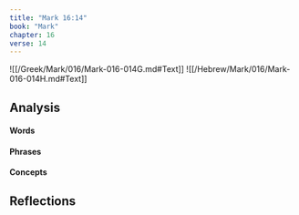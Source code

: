 ```yaml
---
title: "Mark 16:14"
book: "Mark"
chapter: 16
verse: 14
---
```

![[/Greek/Mark/016/Mark-016-014G.md#Text]]
![[/Hebrew/Mark/016/Mark-016-014H.md#Text]]

## Analysis

#### Words

#### Phrases

#### Concepts

## Reflections

